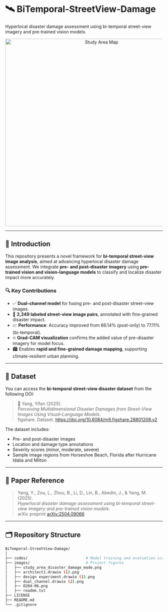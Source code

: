 # 🛰️ BiTemporal-StreetView-Damage

Hyperlocal disaster damage assessment using bi-temporal street-view imagery and pre-trained vision models.

<p align="center">
  <img src="images/study_area_disaster_damage_made.png" alt="Study Area Map" width="600"/>
</p>

---

## 📌 Introduction

This repository presents a novel framework for **bi-temporal street-view image analysis**, aimed at advancing hyperlocal disaster damage assessment. We integrate **pre- and post-disaster imagery** using **pre-trained vision and vision-language models** to classify and localize disaster impact more accurately.

### 🔍 Key Contributions

- ✅ **Dual-channel model** for fusing pre- and post-disaster street-view images.
- 📸 **2,249 labeled street-view image pairs**, annotated with fine-grained disaster impact.
- 📈 **Performance**: Accuracy improved from 66.14% (post-only) to 77.11% (bi-temporal).
- 🔥 **Grad-CAM visualization** confirms the added value of pre-disaster imagery for model focus.
- 🏙️ Enables **rapid and fine-grained damage mapping**, supporting climate-resilient urban planning.

---

## 📂 Dataset

You can access the **bi-temporal street-view disaster dataset** from the following DOI:

> 📁 Yang, Yifan (2025).  
> *Perceiving Multidimensional Disaster Damages from Street–View Images Using Visual–Language Models*.  
> figshare. Dataset. https://doi.org/10.6084/m9.figshare.28801208.v2

The dataset includes:
- Pre- and post-disaster images
- Location and damage type annotations
- Severity scores (minor, moderate, severe)
- Sample image regions from Horseshoe Beach, Florida after Hurricane Idalia and Milton

---

## 🧠 Paper Reference

> Yang, Y., Zou, L., Zhou, B., Li, D., Lin, B., Abedin, J., & Yang, M. (2025).  
> *Hyperlocal disaster damage assessment using bi-temporal street-view imagery and pre-trained vision models*.  
> arXiv preprint [arXiv:2504.09066](https://arxiv.org/abs/2504.09066)

---

## 🗂 Repository Structure

```bash
BiTemporal-StreetView-Damage/
│
├── codes/                          # Model training and evaluation scripts
├── images/                         # Project figures
│   ├── study_area_disaster_damage_made.png
│   ├── architect1.drawio (1).png
│   ├── design experiment.drawio (1).png
│   ├── dual_channel.drawio (2).png
│   ├── 0204-06.png
│   ├── readme.txt
├── LICENSE
├── README.md
└── .gitignore


